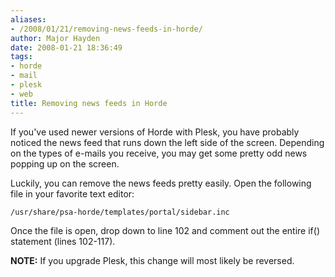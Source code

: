 ```yaml
---
aliases:
- /2008/01/21/removing-news-feeds-in-horde/
author: Major Hayden
date: 2008-01-21 18:36:49
tags:
- horde
- mail
- plesk
- web
title: Removing news feeds in Horde
---
```


If you've used newer versions of Horde with Plesk, you have probably noticed the news feed that runs down the left side of the screen. Depending on the types of e-mails you receive, you may get some pretty odd news popping up on the screen.

Luckily, you can remove the news feeds pretty easily. Open the following file in your favorite text editor:

`/usr/share/psa-horde/templates/portal/sidebar.inc`

Once the file is open, drop down to line 102 and comment out the entire if() statement (lines 102-117).

**NOTE:** If you upgrade Plesk, this change will most likely be reversed.
